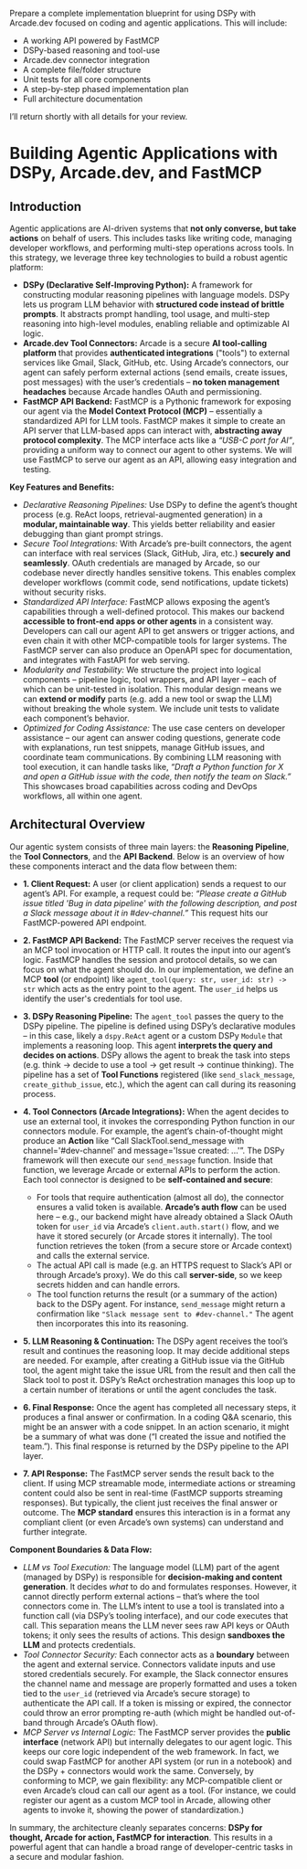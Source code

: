 Prepare a complete implementation blueprint for using DSPy with Arcade.dev focused on coding and agentic applications. This will include:

* A working API powered by FastMCP
* DSPy-based reasoning and tool-use
* Arcade.dev connector integration
* A complete file/folder structure
* Unit tests for all core components
* A step-by-step phased implementation plan
* Full architecture documentation

I’ll return shortly with all details for your review.


# Building Agentic Applications with DSPy, Arcade.dev, and FastMCP

## Introduction

Agentic applications are AI-driven systems that **not only converse, but take actions** on behalf of users. This includes tasks like writing code, managing developer workflows, and performing multi-step operations across tools. In this strategy, we leverage three key technologies to build a robust agentic platform:

* **DSPy (Declarative Self-Improving Python):** A framework for constructing modular reasoning pipelines with language models. DSPy lets us program LLM behavior with **structured code instead of brittle prompts**. It abstracts prompt handling, tool usage, and multi-step reasoning into high-level modules, enabling reliable and optimizable AI logic.
* **Arcade.dev Tool Connectors:** Arcade is a secure **AI tool-calling platform** that provides **authenticated integrations** ("tools") to external services like Gmail, Slack, GitHub, etc. Using Arcade’s connectors, our agent can safely perform external actions (send emails, create issues, post messages) with the user’s credentials – **no token management headaches** because Arcade handles OAuth and permissioning.
* **FastMCP API Backend:** FastMCP is a Pythonic framework for exposing our agent via the **Model Context Protocol (MCP)** – essentially a standardized API for LLM tools. FastMCP makes it simple to create an API server that LLM-based apps can interact with, **abstracting away protocol complexity**. The MCP interface acts like a *“USB-C port for AI”*, providing a uniform way to connect our agent to other systems. We will use FastMCP to serve our agent as an API, allowing easy integration and testing.

**Key Features and Benefits:**

* *Declarative Reasoning Pipelines:* Use DSPy to define the agent’s thought process (e.g. ReAct loops, retrieval-augmented generation) in a **modular, maintainable way**. This yields better reliability and easier debugging than giant prompt strings.
* *Secure Tool Integrations:* With Arcade’s pre-built connectors, the agent can interface with real services (Slack, GitHub, Jira, etc.) **securely and seamlessly**. OAuth credentials are managed by Arcade, so our codebase never directly handles sensitive tokens. This enables complex developer workflows (commit code, send notifications, update tickets) without security risks.
* *Standardized API Interface:* FastMCP allows exposing the agent’s capabilities through a well-defined protocol. This makes our backend **accessible to front-end apps or other agents** in a consistent way. Developers can call our agent API to get answers or trigger actions, and even chain it with other MCP-compatible tools for larger systems. The FastMCP server can also produce an OpenAPI spec for documentation, and integrates with FastAPI for web serving.
* *Modularity and Testability:* We structure the project into logical components – pipeline logic, tool wrappers, and API layer – each of which can be unit-tested in isolation. This modular design means we can **extend or modify** parts (e.g. add a new tool or swap the LLM) without breaking the whole system. We include unit tests to validate each component’s behavior.
* *Optimized for Coding Assistance:* The use case centers on developer assistance – our agent can answer coding questions, generate code with explanations, run test snippets, manage GitHub issues, and coordinate team communications. By combining LLM reasoning with tool execution, it can handle tasks like, *“Draft a Python function for X and open a GitHub issue with the code, then notify the team on Slack.”* This showcases broad capabilities across coding and DevOps workflows, all within one agent.

## Architectural Overview

Our agentic system consists of three main layers: the **Reasoning Pipeline**, the **Tool Connectors**, and the **API Backend**. Below is an overview of how these components interact and the data flow between them:

* **1. Client Request:** A user (or client application) sends a request to our agent’s API. For example, a request could be: *“Please create a GitHub issue titled 'Bug in data pipeline' with the following description, and post a Slack message about it in #dev-channel.”* This request hits our FastMCP-powered API endpoint.
* **2. FastMCP API Backend:** The FastMCP server receives the request via an MCP tool invocation or HTTP call. It routes the input into our agent’s logic. FastMCP handles the session and protocol details, so we can focus on what the agent should do. In our implementation, we define an MCP **tool** (or endpoint) like `agent_tool(query: str, user_id: str) -> str` which acts as the entry point to the agent. The `user_id` helps us identify the user's credentials for tool use.
* **3. DSPy Reasoning Pipeline:** The `agent_tool` passes the query to the DSPy pipeline. The pipeline is defined using DSPy’s declarative modules – in this case, likely a `dspy.ReAct` agent or a custom DSPy `Module` that implements a reasoning loop. This agent **interprets the query and decides on actions**. DSPy allows the agent to break the task into steps (e.g. think -> decide to use a tool -> get result -> continue thinking). The pipeline has a set of **Tool Functions** registered (like `send_slack_message`, `create_github_issue`, etc.), which the agent can call during its reasoning process.
* **4. Tool Connectors (Arcade Integrations):** When the agent decides to use an external tool, it invokes the corresponding Python function in our connectors module. For example, the agent’s chain-of-thought might produce an **Action** like “Call SlackTool.send\_message with channel='#dev-channel' and message='Issue created: ...'”. The DSPy framework will then execute our `send_message` function. Inside that function, we leverage Arcade or external APIs to perform the action. Each tool connector is designed to be **self-contained and secure**:

  * For tools that require authentication (almost all do), the connector ensures a valid token is available. **Arcade’s auth flow** can be used here – e.g., our backend might have already obtained a Slack OAuth token for `user_id` via Arcade’s `client.auth.start()` flow, and we have it stored securely (or Arcade stores it internally). The tool function retrieves the token (from a secure store or Arcade context) and calls the external service.
  * The actual API call is made (e.g. an HTTPS request to Slack’s API or through Arcade’s proxy). We do this call **server-side**, so we keep secrets hidden and can handle errors.
  * The tool function returns the result (or a summary of the action) back to the DSPy agent. For instance, `send_message` might return a confirmation like `"Slack message sent to #dev-channel."` The agent then incorporates this into its reasoning.
* **5. LLM Reasoning & Continuation:** The DSPy agent receives the tool’s result and continues the reasoning loop. It may decide additional steps are needed. For example, after creating a GitHub issue via the GitHub tool, the agent might take the issue URL from the result and then call the Slack tool to post it. DSPy’s ReAct orchestration manages this loop up to a certain number of iterations or until the agent concludes the task.
* **6. Final Response:** Once the agent has completed all necessary steps, it produces a final answer or confirmation. In a coding Q\&A scenario, this might be an answer with a code snippet. In an action scenario, it might be a summary of what was done (“I created the issue and notified the team.”). This final response is returned by the DSPy pipeline to the API layer.
* **7. API Response:** The FastMCP server sends the result back to the client. If using MCP streamable mode, intermediate actions or streaming content could also be sent in real-time (FastMCP supports streaming responses). But typically, the client just receives the final answer or outcome. The **MCP standard** ensures this interaction is in a format any compliant client (or even Arcade’s own systems) can understand and further integrate.

**Component Boundaries & Data Flow:**

* *LLM vs Tool Execution:* The language model (LLM) part of the agent (managed by DSPy) is responsible for **decision-making and content generation**. It decides *what* to do and formulates responses. However, it cannot directly perform external actions – that’s where the tool connectors come in. The LLM’s intent to use a tool is translated into a function call (via DSPy’s tooling interface), and our code executes that call. This separation means the LLM never sees raw API keys or OAuth tokens; it only sees the results of actions. This design **sandboxes the LLM** and protects credentials.
* *Tool Connector Security:* Each connector acts as a **boundary** between the agent and external service. Connectors validate inputs and use stored credentials securely. For example, the Slack connector ensures the channel name and message are properly formatted and uses a token tied to the `user_id` (retrieved via Arcade’s secure storage) to authenticate the API call. If a token is missing or expired, the connector could throw an error prompting re-auth (which might be handled out-of-band through Arcade’s OAuth flow).
* *MCP Server vs Internal Logic:* The FastMCP server provides the **public interface** (network API) but internally delegates to our agent logic. This keeps our core logic independent of the web framework. In fact, we could swap FastMCP for another API system (or run in a notebook) and the DSPy + connectors would work the same. Conversely, by conforming to MCP, we gain flexibility: any MCP-compatible client or even Arcade’s cloud can call our agent as a tool. (For instance, we could register our agent as a custom MCP tool in Arcade, allowing other agents to invoke it, showing the power of standardization.)

In summary, the architecture cleanly separates concerns: **DSPy for thought, Arcade for action, FastMCP for interaction**. This results in a powerful agent that can handle a broad range of developer-centric tasks in a secure and modular fashion.
